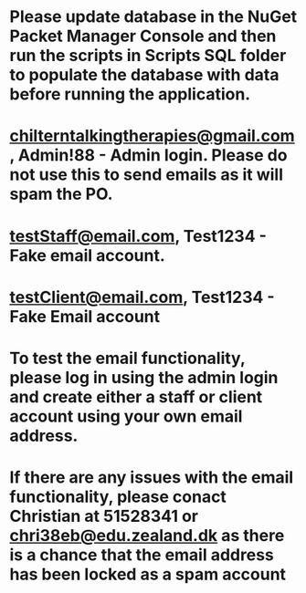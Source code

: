 
# Please update database in the NuGet Packet Manager Console and then run the scripts in Scripts SQL folder to populate the database with data before running the application.

# chilterntalkingtherapies@gmail.com , Admin!88 - Admin login. Please do not use this to send emails as it will spam the PO.
# testStaff@email.com, Test1234 - Fake email account. 
# testClient@email.com, Test1234 - Fake Email account
# To test the email functionality, please log in using the admin login and create either a staff or client account using your own email address.
# If there are any issues with the email functionality, please conact Christian at 51528341 or chri38eb@edu.zealand.dk as there is a chance that the email address has been locked as a spam account
